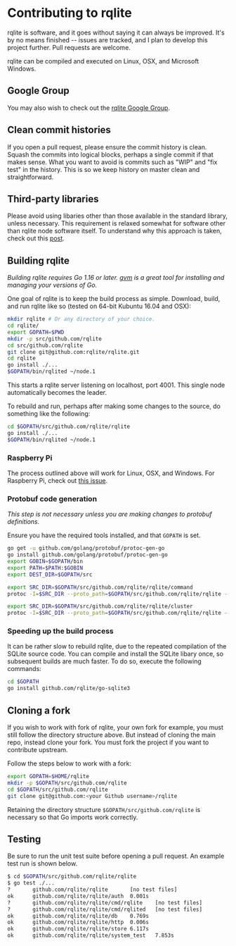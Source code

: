 # Contributing to rqlite
rqlite is software, and it goes without saying it can always be improved. It's by no means finished -- issues are tracked, and I plan to develop this project further. Pull requests are welcome.

rqlite can be compiled and executed on Linux, OSX, and Microsoft Windows.

## Google Group
You may also wish to check out the [rqlite Google Group](https://groups.google.com/forum/#!forum/rqlite).

## Clean commit histories
If you open a pull request, please ensure the commit history is clean. Squash the commits into logical blocks, perhaps a single commit if that makes sense. What you want to avoid is commits such as "WIP" and "fix test" in the history. This is so we keep history on master clean and straightforward.

## Third-party libraries
Please avoid using libaries other than those available in the standard library, unless necessary. This requirement is relaxed somewhat for software other than rqlite node software itself. To understand why this approach is taken, check out this [post](https://blog.gopheracademy.com/advent-2014/case-against-3pl/).

## Building rqlite
*Building rqlite requires Go 1.16 or later. [gvm](https://github.com/moovweb/gvm) is a great tool for installing and managing your versions of Go.*

One goal of rqlite is to keep the build process as simple. Download, build, and run rqlite like so (tested on 64-bit Kubuntu 16.04 and OSX):

```bash
mkdir rqlite # Or any directory of your choice.
cd rqlite/
export GOPATH=$PWD
mkdir -p src/github.com/rqlite
cd src/github.com/rqlite
git clone git@github.com:rqlite/rqlite.git
cd rqlite
go install ./...
$GOPATH/bin/rqlited ~/node.1
```
This starts a rqlite server listening on localhost, port 4001. This single node automatically becomes the leader.

To rebuild and run, perhaps after making some changes to the source, do something like the following:
```bash
cd $GOPATH/src/github.com/rqlite/rqlite
go install ./...
$GOPATH/bin/rqlited ~/node.1
```

### Raspberry Pi
The process outlined above will work for Linux, OSX, and Windows. For Raspberry Pi, check out [this issue](https://github.com/rqlite/rqlite/issues/340).

### Protobuf code generation
_This step is not necessary unless you are making changes to protobuf definitions._

Ensure you have the required tools installed, and that `GOPATH` is set.
```bash
go get -u github.com/golang/protobuf/protoc-gen-go
go install github.com/golang/protobuf/protoc-gen-go
export GOBIN=$GOPATH/bin
export PATH=$PATH:$GOBIN
export DEST_DIR=$GOPATH/src

export SRC_DIR=$GOPATH/src/github.com/rqlite/rqlite/command
protoc -I=$SRC_DIR --proto_path=$GOPATH/src/github.com/rqlite/rqlite --go_out=$DEST_DIR $SRC_DIR/command.proto

export SRC_DIR=$GOPATH/src/github.com/rqlite/rqlite/cluster
protoc -I=$SRC_DIR --proto_path=$GOPATH/src/github.com/rqlite/rqlite --go_out=$DEST_DIR $SRC_DIR/message.proto
```

### Speeding up the build process
It can be rather slow to rebuild rqlite, due to the repeated compilation of the SQLite source code. You can compile and install the SQLite libary once, so subsequent builds are much faster. To do so, execute the following commands:
```bash
cd $GOPATH
go install github.com/rqlite/go-sqlite3
```

## Cloning a fork
If you wish to work with fork of rqlite, your own fork for example, you must still follow the directory structure above. But instead of cloning the main repo, instead clone your fork. You must fork the project if you want to contribute upstream.

Follow the steps below to work with a fork:

```bash
export GOPATH=$HOME/rqlite
mkdir -p $GOPATH/src/github.com/rqlite
cd $GOPATH/src/github.com/rqlite
git clone git@github.com:<your Github username>/rqlite
```

Retaining the directory structure `$GOPATH/src/github.com/rqlite` is necessary so that Go imports work correctly.

## Testing
Be sure to run the unit test suite before opening a pull request. An example test run is shown below.
```bash
$ cd $GOPATH/src/github.com/rqlite/rqlite
$ go test ./...
?       github.com/rqlite/rqlite       [no test files]
ok      github.com/rqlite/rqlite/auth  0.001s
?       github.com/rqlite/rqlite/cmd/rqlite    [no test files]
?       github.com/rqlite/rqlite/cmd/rqlited   [no test files]
ok      github.com/rqlite/rqlite/db    0.769s
ok      github.com/rqlite/rqlite/http  0.006s
ok      github.com/rqlite/rqlite/store 6.117s
ok      github.com/rqlite/rqlite/system_test   7.853s
```

